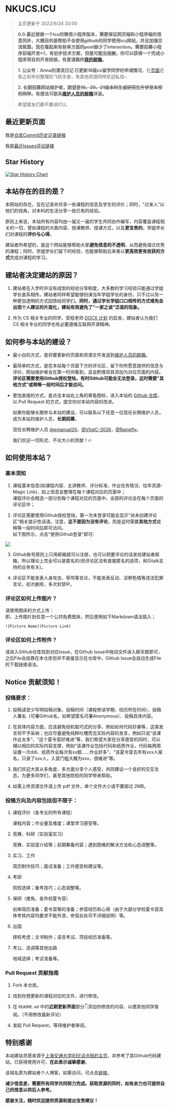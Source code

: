 # NKUCS.ICU

> 主页更新于 2022/9/24 20:00


> **0.0.最近想做一个icu的微信小程序版本，需要保证网页端和小程序端的信息同步，大概目的是帮助不会使用github的同学使用icu网站，并且加强交流氛围，现在看起来有些单方面的post缺少了interaction。需要招募小程序前端开发\*1，有初步技术方案，但是可能没报酬，你可以获得一个完成小程序项目的开发经验，有意请轰炸[我的邮箱](mailto:emanual20@foxmail.com)。**
>
> 
> **1. 公众号：Anna的漂流日记 已更新18级cs留学同学的申请情况**，在[页面](/experiences/abroad/)还有之前年份整理的飞跃手册，有其他资源同样欢迎私信~
>
> **2. 长期招募网站维护者，期望是~~19、20、21级本科生或研究生升学至本校的同学~~。有想法可联系[维护人员的邮箱](mailto:emanual20@foxmail.com)详谈。**
> 

> 希望朋友们都不要进ICU。

## 最近更新页面

我是[仓库Commit历史记录链接](https://github.com/Emanual20/NKUCS.ICU/commits/main)

我是[最近Issues评论链接](https://github.com/Emanual20/NKUCS.ICU/issues?q=is%3Aissue+is%3Aopen+sort%3Aupdated-desc)

## Star History

[![Star History Chart](https://api.star-history.com/svg?repos=Emanual20/NKUCS.ICU&type=Timeline)](https://star-history.com/#Emanual20/NKUCS.ICU&Timeline)

## 本站存在的目的是？

本网站的存在，旨在记录并共享一些课程的信息及学生的评价；同时，"过来人"以他们的视角，对本科的生活分享一些已有的经验。

原则上来说，本站所有内容均由一届又一届的学生共同协作编写，内容覆盖课程相关的一切，譬如课程的大致内容、授课教师、授课方式，以及**更宝贵的**，学姐学长们对课程的**评价与心得**。

建站者所希望的，是这个网站能够帮助大家**避免信息的不透明**，从而避免错过优秀的课程；同时，学姐学长们留下的经验，也能够帮助后来者以**更高效更有收获的方式**完成对课程的学习。

## 建站者决定建站的原因？

1. 建站者在入学时并没有成型的经验分享制度，大多数的学习经验只能通过学姐学长直系相传。建站者同样希望能够扮演当年学姐学长的身份，只不过以另一种更加透明的方式回馈给同学们。**同时，通过学长学姐口口相传的方式难免会出现个人建议的片面化，建站有效避免了"一家之谈"泛滥的现象。**

2. 作为 CS 相关专业的同学，受程老师 [DOCX 计划](https://mmcheng.net/docx/) 的启发，建站者认为我们 CS 相关专业的同学也有必要遵循互联网开源精神。

## 如何参与本站的建设？

- 最小白的方式，是将要更新的页面和资源文件发送到[维护人员的邮箱](mailto:emanual20@foxmail.com)。

- 最简单的方式，是在本站每个页面下方的评论区，留下你所愿意提供的信息与评价，网站维护者会在第一时间看到，且会酌情将其添加为对应页面的内容。**评论区需要使用Github授权登陆，有时Github可能会无法登录，这时需要"其他方式"或稍等一段时间后才能访问。**

- 更加直接的方式，是点击本站右上角的章鱼图标，进入本站的 [Github 仓库](https://github.com/emanual20/NKUCS.ICU/)，以 Pull Request 的方式，提交你对本站内容的改进。

    如果你能够长期参与本站的建设，可以联系以下任意一位现任长聘维护人员，成为本站的维护人员，**长期招募**。

    现任长聘维护人员 [@emanual20](https://github.com/emanual20/)，[@VitalC-3026](https://github.com/VitalC-3026/)，[@Rainefly](https://github.com/Rainefly)。

    我们欢迎一切形式、不论大小的贡献！🔥

## 如何使用本站？

### 基本须知

1. 课程基本信息(如课程内容、主讲教师、评分标准、作业任务情况、往年资源-Magic Link)，如上信息会整理在每个课程对应的页面中；\
课程评价会精选一部分到每个课程对应的页面中，全部的评论会在每个页面的评论区中；

2. 评论区需要使用Github授权登陆，第一次未登录可能会显示"尚未创建评论区"相关提示性话语。注意，**这不是因为没有评论**，而是这时需要**其他方式**或稍等一段时间后即可访问。\
如下图所示，点击"使用Github登录"即可:

![](https://s3.bmp.ovh/imgs/2022/01/5e5db805da45127c.png)

3. Github账号原则上只用邮箱就可以注册，也可以把要评论的话发给建站者邮箱，所以理论上完全可以是匿名的(但评论区没有直接匿名的选项，和Gitalk支持的业务有关)。

4. 评论区不能发表人身攻击、辱骂等言论，不能发表反动、淫秽色情等违法犯罪言论，初次删除，多次封禁IP。

### 评论区如何上传图片？

请使用图床的方式上传：\
即，上传图片到任意一个公共免费图床，然后使用如下Markdown语法插入；

```
![Picture Name](Picture Link)

```

### 评论区如何上传附件？

请进入Github仓库找到对应Issue，在Github Issue中拖动文件进入聊天框即可，之后File会挂靠在本仓库但并不直接显示在仓库中，Github Issue会自动生成File的下载链接语法。

## Notice 贡献须知！

### **投稿要求**：

1. 投稿请至少写明投稿对象、投稿时间（课程修读学期、经历所在时间）、投稿人署名（可署Github名，如希望匿名可署Anonymous）、投稿具体内容。

2. 在具体内容方面，应该避免投机取巧式的分享，例如如何代码抄袭等，这类发言将不予采纳；也应尽量避免纯粹吐槽而无实际内容的发言，例如只说“该课作业太多”、“这个夏令营好难进”等，我们希望大家在分享感受的同时，可以辅以相应的实际内容支撑，例如“该课作业包括代码和纸质作业，代码每两周设置一次ddl、纸质作业每次有xx题……作业好多”、“该夏令营去年有xxx人报名，只录了xxx人，入营门槛大概为xxx，很难进”等。 

3. 我们欢迎大家从多角度、多方面分享个人感受，共同建设一个良好的交互生态，为更多同学们，甚至其他院校的同学带来帮助。

4. 如需上传资源文件请上传 pdf 文件，单个文件大小请不要超过 2MB。

### **投稿方向及内容包括但不限于：**

1. 课程评价（各专业的所有课程）

    课程内容；作业量及难度；课堂学习感受等。

2. 竞赛、科研（实验室实习）

    竞赛、实验室介绍等；前期筹备内容；遇到困难的解决方法和心态调整等。

3. 实习、工作

    简历制作技巧；面试准备；工作感受和建议等。

4. 考研

    院校选择；备考技巧；心态调整等。

5. 保研（推免、各外校夏令营）

    初审简历准备；夏令营等的准备；参营经历和心得（由于大部分学校夏令营具体考核内容均要求不能外泄，参营此处可不详细说明）等。

6. 出国

    择校考虑；文书制作；语言考试、项目经历准备等。

7. 考公、选调等其他出路

    地域选择；考试准备等。

### Pull Request 贡献指南

1. Fork 本仓库。

2. 找到你想更新的课程对应的文件，进行修改。

3. 在 `README.md` 中的**近期更新界面**部分👇添加你修改的内容，以便其他同学查阅。（不用修改最新评论）

4. 发起 Pull Request，等待维护者审阅。

## 特别感谢

本站建站灵感来源于[上海交通大学IEEE试点班的主页](https://ieee.icu/)，并参考了其Github代码建站，已获得使用许可，**在此表示诚挚感谢**。

该域名原为建站者个人博客，如需访问，可点击[链接](https://NKUCS.ICU/OriginBlog/)。

**减少信息差，需要所有同学共同努力完成。获取资源的同时，如有余力也可提供自己的信息以供后人参考。**

**感谢关注，随时欢迎提供资源和提出宝贵建议！**
